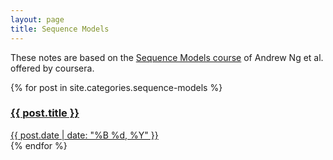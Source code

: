 ```yaml
---
layout: page
title: Sequence Models
---
```


These notes are based on the [Sequence Models course](https://www.coursera.org/learn/nlp-sequence-models) of Andrew Ng et al. offered by coursera.

<div class="note-cards-container">
  {% for post in site.categories.sequence-models %}
  <a href="{{ post.url }}" class="note-card">
    <div class="note-content">
      <h3>{{ post.title }}</h3>
      <span class="note-date">{{ post.date | date: "%B %d, %Y" }}</span>
    </div>
  </a>
  {% endfor %}
</div>
